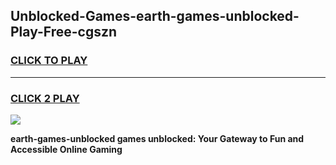 
## Unblocked-Games-earth-games-unblocked-Play-Free-cgszn
<h3>
<a href="https://premium76.site?title=earth-games-unblocked&ref=23A">CLICK TO PLAY</a></h3>
<hr>

<h3>
<a href="https://premium76.site?title=earth-games-unblocked&ref=23A">CLICK 2 PLAY</a>
  
</h3>

<a href="https://premium76.site?title=earth-games-unblocked&ref=23A"><img src="https://clearcache.store/games.png"></a>


**earth-games-unblocked games unblocked: Your Gateway to Fun and Accessible Online Gaming**
